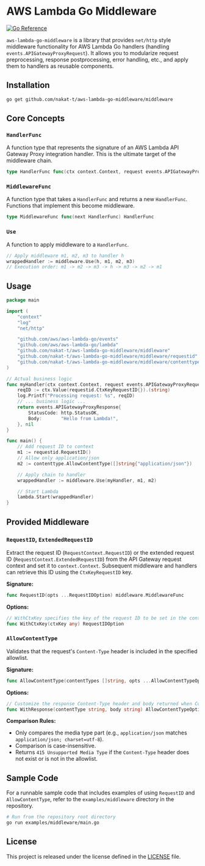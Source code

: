 # AWS Lambda Go Middleware

[![Go Reference](https://pkg.go.dev/badge/github.com/nakat-t/aws-lambda-go-middleware.svg)](https://pkg.go.dev/github.com/nakat-t/aws-lambda-go-middleware)
<!-- Add other badges like build status, code coverage, license etc. if applicable -->

`aws-lambda-go-middleware` is a library that provides `net/http` style middleware functionality for AWS Lambda Go handlers (handling `events.APIGatewayProxyRequest`). It allows you to modularize request preprocessing, response postprocessing, error handling, etc., and apply them to handlers as reusable components.

## Installation

```bash
go get github.com/nakat-t/aws-lambda-go-middleware/middleware
```

## Core Concepts

### `HandlerFunc`

A function type that represents the signature of an AWS Lambda API Gateway Proxy integration handler. This is the ultimate target of the middleware chain.

```go
type HandlerFunc func(ctx context.Context, request events.APIGatewayProxyRequest) (events.APIGatewayProxyResponse, error)
```

### `MiddlewareFunc`

A function type that takes a `HandlerFunc` and returns a new `HandlerFunc`. Functions that implement this become middleware.

```go
type MiddlewareFunc func(next HandlerFunc) HandlerFunc
```

### `Use`

A function to apply middleware to a `HandlerFunc`.

```go
// Apply middleware m1, m2, m3 to handler h
wrappedHandler := middleware.Use(h, m1, m2, m3)
// Execution order: m1 -> m2 -> m3 -> h -> m3 -> m2 -> m1
```

## Usage

```go
package main

import (
	"context"
	"log"
	"net/http"

	"github.com/aws/aws-lambda-go/events"
	"github.com/aws/aws-lambda-go/lambda"
	"github.com/nakat-t/aws-lambda-go-middleware/middleware"
	"github.com/nakat-t/aws-lambda-go-middleware/middleware/requestid"
	"github.com/nakat-t/aws-lambda-go-middleware/middleware/contenttype"
)

// Actual business logic
func myHandler(ctx context.Context, request events.APIGatewayProxyRequest) (events.APIGatewayProxyResponse, error) {
	reqID := ctx.Value(requestid.CtxKeyRequestID{}).(string)
	log.Printf("Processing request: %s", reqID)
	// ... business logic ...
	return events.APIGatewayProxyResponse{
		StatusCode: http.StatusOK,
		Body:       "Hello from Lambda!",
	}, nil
}

func main() {
    // Add request ID to context
	m1 := requestid.RequestID()
	// Allow only application/json
	m2 := contenttype.AllowContentType([]string{"application/json"})

	// Apply chain to handler
	wrappedHandler := middleware.Use(myHandler, m1, m2)

	// Start Lambda
	lambda.Start(wrappedHandler)
}

```

## Provided Middleware

### `RequestID`, `ExtendedRequestID`

Extract the request ID (`RequestContext.RequestID`) or the extended request ID (`RequestContext.ExtendedRequestID`) from the API Gateway request context and set it to `context.Context`. Subsequent middleware and handlers can retrieve this ID using the `CtxKeyRequestID` key.

**Signature:**

```go
func RequestID(opts ...RequestIDOption) middleware.MiddlewareFunc
```

**Options:**

```go
// WithCtxKey specifies the key of the request ID to be set in the context.
func WithCtxKey(ctxKey any) RequestIDOption
```

### `AllowContentType`

Validates that the request's `Content-Type` header is included in the specified allowlist.

**Signature:**

```go
func AllowContentType(contentTypes []string, opts ...AllowContentTypeOption) middleware.MiddlewareFunc
```

**Options:**

```go
// Customize the response Content-Type header and body returned when Content-Type is not allowed.
func WithResponse(contentType string, body string) AllowContentTypeOption
```

**Comparison Rules:**

*   Only compares the media type part (e.g., `application/json` matches `application/json; charset=utf-8`).
*   Comparison is case-insensitive.
*   Returns `415 Unsupported Media Type` if the `Content-Type` header does not exist or is not in the allowlist.

## Sample Code

For a runnable sample code that includes examples of using `RequestID` and `AllowContentType`, refer to the `examples/middleware` directory in the repository.

```bash
# Run from the repository root directory
go run examples/middleware/main.go
```

## License

This project is released under the license defined in the [LICENSE](LICENSE) file.

